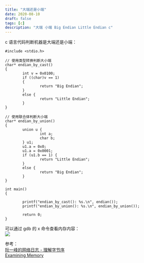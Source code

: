 ```yaml
---
title: "大端还是小端"
date: 2020-08-10
draft: false
tags: [c]
description: "大端 小端 Big Endian Little Endian c"
---
```

c 语言代码判断机器是大端还是小端：
```
#include <stdio.h>

// 使用类型转换判断大小端
char* endian_by_cast()
{
        int v = 0x0100;
        if ((char)v == 1)
        {
                return "Big Endian";
        }
        else {
                return "Little Endian";
        }
}

// 使用联合体判断大小端
char* endian_by_union()
{
        union u {
                int a;
                char b;
        } u1;
        u1.a = 0x0;
        u1.a = 0x0001;
        if (u1.b == 1) {
                return "Little Endian";
        }
        else {
                return "Big Endian";
        }
}

int main()
{

        printf("endian_by_cast(): %s.\n", endian());
        printf("endian_by_union(): %s.\n", endian_by_union());

        return 0;
}
```
可以通过 gdb 的 x 命令查看内存内容：  
![](/uploads/大端还是小端/f3546f71-3213-439d-83db-8e5a047deeb8.png)

参考：  
[阮一峰的网络日志 - 理解字节序](https://www.ruanyifeng.com/blog/2016/11/byte-order.html)  
[Examining Memory](https://sourceware.org/gdb/current/onlinedocs/gdb/Memory.html)


